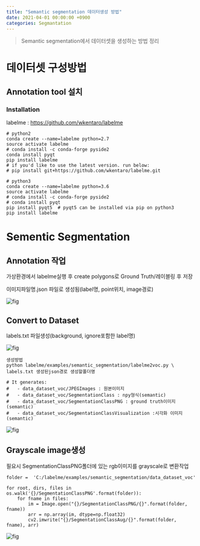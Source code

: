 ```yaml
---
title: "Semantic segmentation 데이터생성 방법"
date: 2021-04-01 00:00:00 +0900
categories: Segmantation
---
```


> Semantic segmentation에서 데이터셋을 생성하는 방법 정리

# 데이터셋 구성방법
## Annotation tool 설치

### Installation

labelme : https://github.com/wkentaro/labelme

```
# python2
conda create --name=labelme python=2.7
source activate labelme
# conda install -c conda-forge pyside2
conda install pyqt
pip install labelme
# if you'd like to use the latest version. run below:
# pip install git+https://github.com/wkentaro/labelme.git

# python3
conda create --name=labelme python=3.6
source activate labelme
# conda install -c conda-forge pyside2
# conda install pyqt
pip install pyqt5  # pyqt5 can be installed via pip on python3
pip install labelme
```

# Sementic Segmentation

## Annotation 작업

가상환경에서 labelme실행 후 create polygons로 Ground Truth/레이블링 후 저장

이미지파일명.json 파일로 생성됨(label명, point위치, image경로)

![fig](https://bjo9280.github.io/assets/images/2019-04-01/annotation.png)

## Convert to Dataset

labels.txt 파일생성(background, ignore포함한 label명)

![fig](https://bjo9280.github.io/assets/images/2019-04-01/label.png)

```
생성방법
python labelme/examples/semantic_segmentation/labelme2voc.py \
labels.txt 생성된json경로 생성할폴더명

# It generates:
#   - data_dataset_voc/JPEGImages : 원본이미지
#   - data_dataset_voc/SegmentationClass : npy형식(semantic)
#   - data_dataset_voc/SegmentationClassPNG : ground truth이미지(semantic)
#   - data_dataset_voc/SegmentationClassVisualization :시각화 이미지(semantic)
```

 ![fig](https://bjo9280.github.io/assets/images/2019-04-01/labelme.PNG)



## Grayscale image생성

필요시 SegmentationClassPNG폴더에 있는 rgb이미지를 grayscale로 변환작업

```
folder =  'C:/labelme/examples/semantic_segmentation/data_dataset_voc'

for root, dirs, files in os.walk('{}/SegmentationClassPNG'.format(folder)):
    for fname in files:
        im = Image.open("{}/SegmentationClassPNG/{}".format(folder, fname))
        arr = np.array(im, dtype=np.float32)
        cv2.imwrite("{}/SegmentationClassAug/{}".format(folder, fname), arr)
```

![fig](https://bjo9280.github.io/assets/images/2019-04-01/labelme2.png)